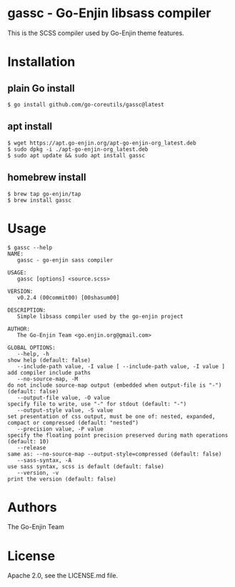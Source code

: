 # gassc - Go-Enjin libsass compiler

This is the SCSS compiler used by Go-Enjin theme features.

# Installation

## plain Go install

``` shell
$ go install github.com/go-coreutils/gassc@latest
```

## apt install

``` shell
$ wget https://apt.go-enjin.org/apt-go-enjin-org_latest.deb
$ sudo dpkg -i ./apt-go-enjin-org_latest.deb
$ sudo apt update && sudo apt install gassc
```

## homebrew install

``` shell
$ brew tap go-enjin/tap
$ brew install gassc
```

# Usage

``` shell
$ gassc --help
NAME:
   gassc - go-enjin sass compiler

USAGE:
   gassc [options] <source.scss>

VERSION:
   v0.2.4 (00commit00) [00shasum00]

DESCRIPTION:
   Simple libsass compiler used by the go-enjin project

AUTHOR:
   The Go-Enjin Team <go.enjin.org@gmail.com>

GLOBAL OPTIONS:
   --help, -h                                                         show help (default: false)
   --include-path value, -I value [ --include-path value, -I value ]  add compiler include paths
   --no-source-map, -M                                                do not include source-map output (embedded when output-file is "-") (default: false)
   --output-file value, -O value                                      specify file to write, use "-" for stdout (default: "-")
   --output-style value, -S value                                     set presentation of css output, must be one of: nested, expanded, compact or compressed (default: "nested")
   --precision value, -P value                                        specify the floating point precision preserved during math operations (default: 10)
   --release                                                          same as: --no-source-map --output-style=compressed (default: false)
   --sass-syntax, -A                                                  use sass syntax, scss is default (default: false)
   --version, -v                                                      print the version (default: false)
```

# Authors

The Go-Enjin Team

# License

Apache 2.0, see the LICENSE.md file.
